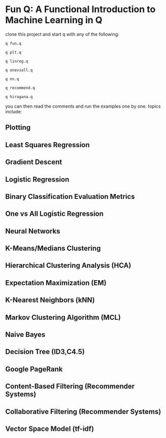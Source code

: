 # Fun Q: A Functional Introduction to Machine Learning in Q

clone this project and start q with any of the following:

`q fun.q`

`q plt.q`

`q linreg.q`

`q onevsall.q`

`q nn.q`

`q recommend.q`

`q hiragana.q`

you can then read the comments and run the examples one by one. topics include:

## Plotting

## Least Squares Regression

## Gradient Descent

## Logistic Regression

## Binary Classification Evaluation Metrics

## One vs All Logistic Regression

## Neural Networks

## K-Means/Medians Clustering

## Hierarchical Clustering Analysis (HCA)

## Expectation Maximization (EM)

## K-Nearest Neighbors (kNN)

## Markov Clustering Algorithm (MCL)

## Naive Bayes

## Decision Tree (ID3,C4.5)

## Google PageRank

## Content-Based Filtering (Recommender Systems)

## Collaborative Filtering (Recommender Systems)

## Vector Space Model (tf-idf)
